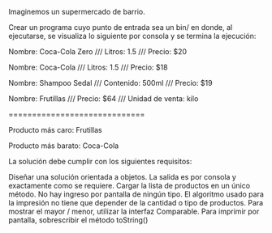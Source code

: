 Imaginemos un supermercado de barrio.

Crear un programa cuyo punto de entrada sea un bin/ en donde, al ejecutarse, se visualiza lo siguiente por consola y se termina la ejecución:

Nombre: Coca-Cola Zero /// Litros: 1.5 /// Precio: $20

Nombre: Coca-Cola /// Litros: 1.5 /// Precio: $18

Nombre: Shampoo Sedal /// Contenido: 500ml /// Precio: $19

Nombre: Frutillas /// Precio: $64 /// Unidad de venta: kilo

=============================

Producto más caro: Frutillas

Producto más barato: Coca-Cola

La solución debe cumplir con los siguientes requisitos:

Diseñar una solución orientada a objetos.
La salida es por consola y exactamente como se requiere.
Cargar la lista de productos en un único método. No hay ingreso por pantalla de ningún tipo.
El algoritmo usado para la impresión no tiene que depender de la cantidad o tipo de productos.
Para mostrar el mayor / menor, utilizar la interfaz Comparable.
Para imprimir por pantalla, sobrescribir el método toString()
